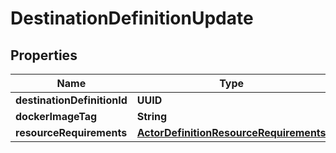 

# DestinationDefinitionUpdate


## Properties

| Name | Type | Description | Notes |
|------------ | ------------- | ------------- | -------------|
|**destinationDefinitionId** | **UUID** |  |  |
|**dockerImageTag** | **String** |  |  [optional] |
|**resourceRequirements** | [**ActorDefinitionResourceRequirements**](ActorDefinitionResourceRequirements.md) |  |  [optional] |



